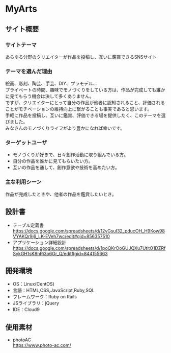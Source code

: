 # MyArts

## サイト概要
### サイトテーマ
あらゆる分野のクリエイターが作品を投稿し、互いに鑑賞できるSNSサイト

### テーマを選んだ理由
絵画、彫刻、陶芸、手芸、DIY、プラモデル…  
プライベートの時間、趣味でモノづくりをしている方は、作品が完成しても誰かに見てもらう機会は決して多くありません。  
ですが、クリエイターにとって自分の作品が他者に認知されること、評価されることがモチベーションの維持向上に繋がることも事実であると思います。  
手軽に作品を投稿し、互いに鑑賞、評価できる場を提供したく、このテーマを選びました。  
みなさんのモノづくりライフがより豊かになれば幸いです。  

### ターゲットユーザ
- モノづくりが好きで、日々創作活動に取り組んでいる方。
- 自分の作品を誰かに見てもらいたい方。
- 互いの作品を通して、創作意欲や技術を高めたい方。

### 主な利用シーン
作品が完成したときや、他者の作品を鑑賞したいとき。

## 設計書
- テーブル定義書  
https://docs.google.com/spreadsheets/d/12vGsuI32_pducOH_H9Kow98VYAKQr9j6_LK-EVeh7wc/edit#gid=856357510  
- アプリケーション詳細設計  
https://docs.google.com/spreadsheets/d/1poQKrOoGUJQXu7UtitO1DZRfSykGH1sK8hRj3o6Gr_Q/edit#gid=844155663

## 開発環境
- OS：Linux(CentOS)
- 言語：HTML,CSS,JavaScript,Ruby,SQL
- フレームワーク：Ruby on Rails
- JSライブラリ：jQuery
- IDE：Cloud9

## 使用素材
- photoAC  
https://www.photo-ac.com/
